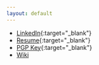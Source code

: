 ```yaml
---
layout: default
---
```


* [LinkedIn](https://www.linkedin.com/in/kevin-allen-profile/){:target="_blank"}
* [Resume](https://bit.ly/KevinAllenResume){:target="_blank"}
* [PGP Key](/assets/pgp.txt){:target="_blank"}
* [Wiki](/wiki)
